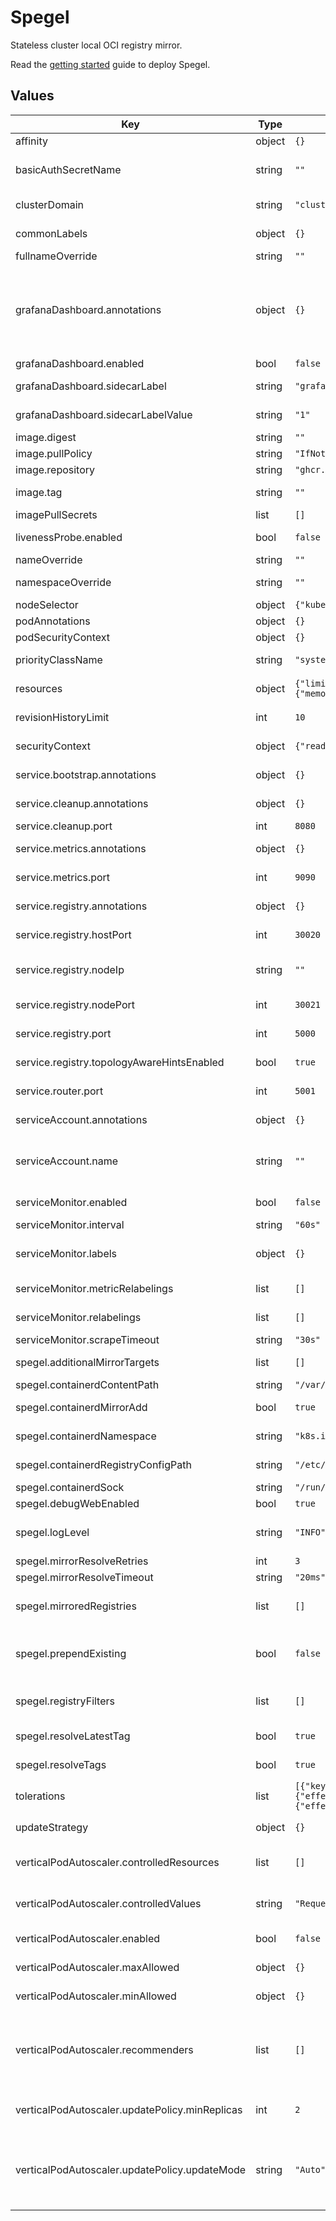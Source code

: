 # Spegel

Stateless cluster local OCI registry mirror.

Read the [getting started](https://spegel.dev/docs/getting-started/) guide to deploy Spegel.

## Values

| Key | Type | Default | Description |
|-----|------|---------|-------------|
| affinity | object | `{}` | Affinity settings for pod assignment. |
| basicAuthSecretName | string | `""` | Name of secret containing basic authentication credentials for registry. |
| clusterDomain | string | `"cluster.local."` | Domain configured for service domain names. |
| commonLabels | object | `{}` | Common labels to apply to all rendered resources. |
| fullnameOverride | string | `""` | Overrides the full name of the chart. |
| grafanaDashboard.annotations | object | `{}` | Annotations that ConfigMaps can have to get configured in Grafana, See: sidecar.dashboards.folderAnnotation for specifying the dashboard folder. https://github.com/grafana/helm-charts/tree/main/charts/grafana |
| grafanaDashboard.enabled | bool | `false` | If true creates a Grafana dashboard. |
| grafanaDashboard.sidecarLabel | string | `"grafana_dashboard"` | Label that ConfigMaps should have to be loaded as dashboards. |
| grafanaDashboard.sidecarLabelValue | string | `"1"` | Label value that ConfigMaps should have to be loaded as dashboards. |
| image.digest | string | `""` | Image digest. |
| image.pullPolicy | string | `"IfNotPresent"` | Image Pull Policy. |
| image.repository | string | `"ghcr.io/spegel-org/spegel"` | Image repository. |
| image.tag | string | `""` | Overrides the image tag whose default is the chart appVersion. |
| imagePullSecrets | list | `[]` | Image Pull Secrets |
| livenessProbe.enabled | bool | `false` | When enabled a liveness probe will be added to the registry.  |
| nameOverride | string | `""` | Overrides the name of the chart. |
| namespaceOverride | string | `""` | Overrides the namespace where spegel resources are installed. |
| nodeSelector | object | `{"kubernetes.io/os":"linux"}` | Node selector for pod assignment. |
| podAnnotations | object | `{}` | Annotations to add to the pod. |
| podSecurityContext | object | `{}` | Security context for the pod. |
| priorityClassName | string | `"system-node-critical"` | Priority class name to use for the pod. |
| resources | object | `{"limits":{"memory":"128Mi"},"requests":{"memory":"128Mi"}}` | Resource requests and limits for the Spegel container. |
| revisionHistoryLimit | int | `10` | The number of old history to retain to allow rollback. |
| securityContext | object | `{"readOnlyRootFilesystem":true}` | Security context for the Spegel container. |
| service.bootstrap.annotations | object | `{}` | Annotations to add to the bootstrap service |
| service.cleanup.annotations | object | `{}` | Annotations to add to the cleanup service (used in post-delete hook) |
| service.cleanup.port | int | `8080` | Port to expose cleanup probe on. |
| service.metrics.annotations | object | `{}` | Annotations to add to the metrics service |
| service.metrics.port | int | `9090` | Port to expose the metrics via the service. |
| service.registry.annotations | object | `{}` | Annotations to add to the registry service |
| service.registry.hostPort | int | `30020` | Local host port to expose the registry. |
| service.registry.nodeIp | string | `""` | Override the NODE_ID environment variable. It defaults to the field status.hostIP |
| service.registry.nodePort | int | `30021` | Node port to expose the registry via the service. |
| service.registry.port | int | `5000` | Port to expose the registry via the service. |
| service.registry.topologyAwareHintsEnabled | bool | `true` | If true adds topology aware hints annotation to node port service. |
| service.router.port | int | `5001` | Port to expose the router via the service. |
| serviceAccount.annotations | object | `{}` | Annotations to add to the service account |
| serviceAccount.name | string | `""` | The name of the service account to use. If not set and create is true, a name is generated using the fullname template. |
| serviceMonitor.enabled | bool | `false` | If true creates a Prometheus Service Monitor. |
| serviceMonitor.interval | string | `"60s"` | Prometheus scrape interval. |
| serviceMonitor.labels | object | `{}` | Service monitor specific labels for prometheus to discover servicemonitor. |
| serviceMonitor.metricRelabelings | list | `[]` | List of relabeling rules to apply to the samples before ingestion. |
| serviceMonitor.relabelings | list | `[]` | List of relabeling rules to apply the target’s metadata labels. |
| serviceMonitor.scrapeTimeout | string | `"30s"` | Prometheus scrape interval timeout. |
| spegel.additionalMirrorTargets | list | `[]` | Additional target mirror registries other than Spegel. |
| spegel.containerdContentPath | string | `"/var/lib/containerd/io.containerd.content.v1.content"` | Path to Containerd content store.. |
| spegel.containerdMirrorAdd | bool | `true` | If true Spegel will add mirror configuration to the node. |
| spegel.containerdNamespace | string | `"k8s.io"` | Containerd namespace where images are stored. |
| spegel.containerdRegistryConfigPath | string | `"/etc/containerd/certs.d"` | Path to Containerd mirror configuration. |
| spegel.containerdSock | string | `"/run/containerd/containerd.sock"` | Path to Containerd socket. |
| spegel.debugWebEnabled | bool | `true` | When true enables debug web page. |
| spegel.logLevel | string | `"INFO"` | Minimum log level to output. Value should be DEBUG, INFO, WARN, or ERROR. |
| spegel.mirrorResolveRetries | int | `3` | Max amount of mirrors to attempt. |
| spegel.mirrorResolveTimeout | string | `"20ms"` | Max duration spent finding a mirror. |
| spegel.mirroredRegistries | list | `[]` | Registries for which mirror configuration will be created. Empty means all registires will be mirrored. |
| spegel.prependExisting | bool | `false` | When true existing mirror configuration will be kept and Spegel will prepend it's configuration. |
| spegel.registryFilters | list | `[]` | Regular expressions to filter out tags/registries. If empty, all registries/tags are resolved. |
| spegel.resolveLatestTag | bool | `true` | When true latest tags will be resolved to digests. |
| spegel.resolveTags | bool | `true` | When true Spegel will resolve tags to digests. |
| tolerations | list | `[{"key":"CriticalAddonsOnly","operator":"Exists"},{"effect":"NoExecute","operator":"Exists"},{"effect":"NoSchedule","operator":"Exists"}]` | Tolerations for pod assignment. |
| updateStrategy | object | `{}` | An update strategy to replace existing pods with new pods. |
| verticalPodAutoscaler.controlledResources | list | `[]` | List of resources that the vertical pod autoscaler can control. Defaults to cpu and memory |
| verticalPodAutoscaler.controlledValues | string | `"RequestsAndLimits"` | Specifies which resource values should be controlled: RequestsOnly or RequestsAndLimits. |
| verticalPodAutoscaler.enabled | bool | `false` | If true creates a Vertical Pod Autoscaler. |
| verticalPodAutoscaler.maxAllowed | object | `{}` | Define the max allowed resources for the pod |
| verticalPodAutoscaler.minAllowed | object | `{}` | Define the min allowed resources for the pod |
| verticalPodAutoscaler.recommenders | list | `[]` | Recommender responsible for generating recommendation for the object. List should be empty (then the default recommender will generate the recommendation) or contain exactly one recommender. |
| verticalPodAutoscaler.updatePolicy.minReplicas | int | `2` | Specifies minimal number of replicas which need to be alive for VPA Updater to attempt pod eviction |
| verticalPodAutoscaler.updatePolicy.updateMode | string | `"Auto"` | Specifies whether recommended updates are applied when a Pod is started and whether recommended updates are applied during the life of a Pod. Possible values are "Off", "Initial", "Recreate", and "Auto". |
